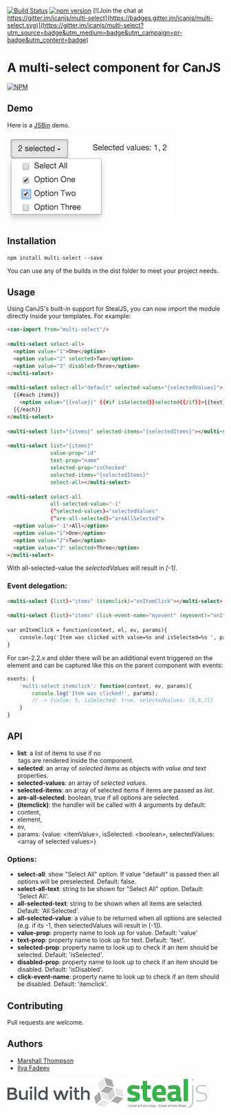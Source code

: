[![Build Status](https://travis-ci.org/icanjs/multi-select.svg?branch=master)](https://travis-ci.org/icanjs/multi-select)
[![npm version](https://badge.fury.io/js/multi-select.svg)](https://badge.fury.io/js/multi-select)
[![Join the chat at https://gitter.im/icanjs/multi-select](https://badges.gitter.im/icanjs/multi-select.svg)](https://gitter.im/icanjs/multi-select?utm_source=badge&utm_medium=badge&utm_campaign=pr-badge&utm_content=badge)

# A multi-select component for CanJS

[![NPM](https://nodei.co/npm/multi-select.png?downloads=true&downloadRank=true&stars=true)](https://nodei.co/npm/multi-select/)

## Demo

Here is a [JSBin](http://jsbin.com/fevoje/edit?js,output) demo.

![Multi Select Demo](./dist/demo.png)

## Installation
```
npm install multi-select --save
```

You can use any of the builds in the dist folder to meet your project needs.

## Usage

Using CanJS's built-in support for StealJS, you can now import the module directly inside your templates.  For example:
```html
<can-import from="multi-select"/>

<multi-select select-all>
  <option value="1">One</option>
  <option value="2" selected>Two</option>
  <option value="3" disabled>Three</option>
</multi-select>

<multi-select select-all="default" selected-values="{selectedValues}">
  {{#each items}}
    <option value="{{value}}" {{#if isSelected}}selected{{/if}}>{{text}}</option>
  {{/each}}
</multi-select>

<multi-select list="{items}" selected-items="{selectedItems}"></multi-select>

<multi-select list="{items}"
              value-prop="id"
              text-prop="name"
              selected-prop="isChecked"
              selected-items="{selectedItems}"
              select-all></multi-select>

<multi-select select-all
              all-selected-value="-1"
              {^selected-values}="selectedValues"
              {^are-all-selected}="areAllSelected">
  <option value="-1">All</option>
  <option value="1">One</option>
  <option value="2">Two</option>
  <option value="3" selected>Three</option>
</multi-select>
```
With all-selected-value the _selectedValues_ will result in _[-1]_.

### Event delegation:
```html
<multi-select {list}="items" (itemclick)="onItemClick"></multi-select>

<multi-select {list}="items" click-event-name="myevent" (myevent)="onItemClick"></multi-select>

var onItemClick = function(context, el, ev, params){
    console.log('Item was clicked with value=%s and isSelected=%s ', params.value, params.isSelected);
}
```

For can-2.2.x and older there will be an additional event triggered on the element and can be captured like this on the parent component with events:
```javascript
events: {
    'multi-select itemclick': function(context, ev, params){
        console.log('Item was clicked!', params);
        // -> {value: 5, isSelected: true, selectedValues: [5,6,7]}
    }
}

```


## API

- **list**: a list of items to use if no <option> tags are rendered inside the component.
- **selected**: an array of _selected items_ as objects with _value and text_ properties.
- **selected-values**: an array of _selected values_.
- **selected-items**: an array of selected items if items are passed as _list_.
- **are-all-selected**: boolean, true if all options are selected.
- **(itemclick)**: the handler will be called with 4 arguments by default:
 - content,
 - element,
 - ev,
 - params: {value: \<itemValue\>, isSelected: \<boolean\>, selectedValues: \<array of selected values\>}


### Options:

- **select-all**: show "Select All" option. If value "default" is passed then all options will be preselected. Default: false.
- **select-all-text**: string to be shown for "Select All" option. Default: 'Select All'.
- **all-selected-text**: string to be shown when all items are selected. Default: 'All Selected'.
- **all-selected-value**: a value to be returned when all options are selected (e.g. if its -1, then selectedValues will result in [-1]).
- **value-prop**: property name to look up for value. Default: 'value'
- **text-prop**: property name to look up for text. Default: 'text'.
- **selected-prop**: property name to look up to check if an item should be selected. Default: 'isSelected'.
- **disabled-prop**: property name to look up to check if an item should be disabled. Default: 'isDisabled'.
- **click-event-name**: property name to look up to check if an item should be disabled. Default: 'itemclick'.


## Contributing
Pull requests are welcome.

## Authors

- [Marshall Thompson](https://github.com/marshallswain)
- [Ilya Fadeev](https://github.com/ilyavf)

[![Built with StealJS](./dist/build-with-stealjs.jpg)](http://StealJS.com)

